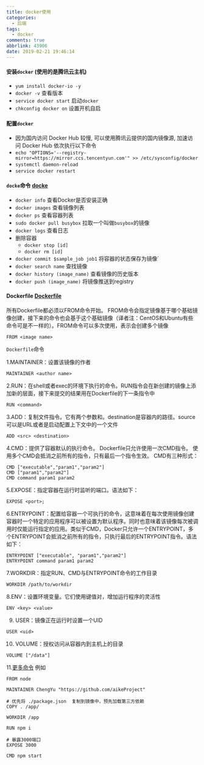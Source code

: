 ```yaml
---
title: docker使用
categories:
  - 后端
tags:
  - docker
comments: true
abbrlink: 43906
date: 2019-02-21 19:46:14
---
```


#### 安装`docker` (使用的是腾讯云主机)
-  `yum install docker-io -y`
-  `docker -v` 查看版本
-  `service docker start` 启动`docker`
-  `chkconfig docker on` 设置开机自启

#### 配置`docker`
- 因为国内访问 Docker Hub 较慢, 可以使用腾讯云提供的国内镜像源, 加速访问 Docker Hub 依次执行以下命令
- `echo "OPTIONS='--registry-mirror=https://mirror.ccs.tencentyun.com'" >> /etc/sysconfig/docker`
- `systemctl daemon-reload`
- `service docker restart`

#### `docke`命令 [docke](http://dockone.io/article/102)
-   `docker info` 查看Docker是否安装正确 
-   `docker images` 查看镜像列表
-   `docker ps` 查看容器列表
-   `sudo docker pull busybox` 拉取一个叫做`busybox`的镜像
-   `docker logs` 查看日志
-   删除容器
    -   `docker stop [id]`
    -   `docker rm [id]`
-   `docker commit $sample_job job1` 将容器的状态保存为镜像`
-   `docker search name` 查找镜像
-   `docker history (image_name)` 查看镜像的历史版本
-   `docker push (image_name)` 将镜像推送到registry

#### Dockerfile [Dockerfile](http://dockone.io/article/103)
所有Dockerfile都必须以FROM命令开始。 FROM命令会指定镜像基于哪个基础镜像创建，接下来的命令也会基于这个基础镜像（译者注：CentOS和Ubuntu有些命令可是不一样的）。FROM命令可以多次使用，表示会创建多个镜像
```
FROM <image name>
```
`Dockerfile`命令

1.MAINTAINER：设置该镜像的作者
```
MAINTAINER <author name>
```
2.RUN：在shell或者exec的环境下执行的命令。RUN指令会在新创建的镜像上添加新的层面，接下来提交的结果用在Dockerfile的下一条指令中
```
RUN <command>
```
3.ADD：复制文件指令。它有两个参数<source>和<destination>。destination是容器内的路径。source可以是URL或者是启动配置上下文中的一个文件
```
ADD <src> <destination>
```
4.CMD：提供了容器默认的执行命令。 Dockerfile只允许使用一次CMD指令。 使用多个CMD会抵消之前所有的指令，只有最后一个指令生效。 CMD有三种形式：
```
CMD ["executable","param1","param2"]
CMD ["param1","param2"]
CMD command param1 param2
```
5.EXPOSE：指定容器在运行时监听的端口。语法如下：
```
EXPOSE <port>;
```
6.ENTRYPOINT：配置给容器一个可执行的命令，这意味着在每次使用镜像创建容器时一个特定的应用程序可以被设置为默认程序。同时也意味着该镜像每次被调用时仅能运行指定的应用。类似于CMD，Docker只允许一个ENTRYPOINT，多个ENTRYPOINT会抵消之前所有的指令，只执行最后的ENTRYPOINT指令。语法如下：
```
ENTRYPOINT ["executable", "param1","param2"]
ENTRYPOINT command param1 param2
```
7.WORKDIR：指定RUN、CMD与ENTRYPOINT命令的工作目录
```
WORKDIR /path/to/workdir
```
8.ENV：设置环境变量。它们使用键值对，增加运行程序的灵活性
```
ENV <key> <value>
```
9. USER：镜像正在运行时设置一个UID
```
USER <uid>
```
10. VOLUME：授权访问从容器内到主机上的目录
```
VOLUME ["/data"]
```
11.[更多命令](http://dockone.io/article/106)
例如
```
FROM node

MAINTAINER ChengYu "https://github.com/aikeProject"

# 优先将 ./package.json  复制到镜像中，预先加载第三方依赖
COPY . /app/

WORKDIR /app

RUN npm i

# 暴露3000端口
EXPOSE 3000

CMD npm start
```
   
